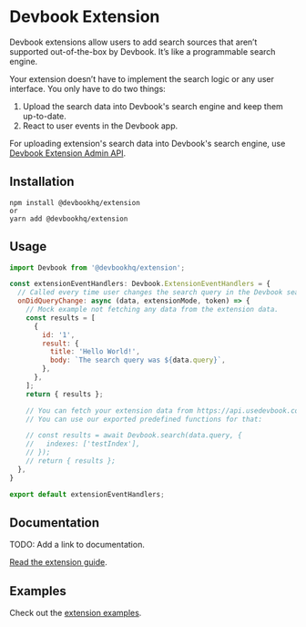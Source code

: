 # Devbook Extension
Devbook extensions allow users to add search sources that aren’t supported out-of-the-box by Devbook. It’s like a programmable search engine.

Your extension doesn’t have to implement the search logic or any user interface. You only have to do two things:
1) Upload the search data into Devbook's search engine and keep them up-to-date.
2) React to user events in the Devbook app.

For uploading extension's search data into Devbook's search engine, use [Devbook Extension Admin API](https://github.com/DevbookHQ/devbook-extension-admin-node).

## Installation
```
npm install @devbookhq/extension
or
yarn add @devbookhq/extension
```

## Usage
```js
import Devbook from '@devbookhq/extension';

const extensionEventHandlers: Devbook.ExtensionEventHandlers = {
  // Called every time user changes the search query in the Devbook search input.
  onDidQueryChange: async (data, extensionMode, token) => {
    // Mock example not fetching any data from the extension data.
    const results = [
      {
        id: '1',
        result: {
          title: 'Hello World!',
          body: `The search query was ${data.query}`,
        },
      },
    ];
    return { results };

    // You can fetch your extension data from https://api.usedevbook.com/v1/extension/:yourExtensionID/entry/query.
    // You can use our exported predefined functions for that:

    // const results = await Devbook.search(data.query, {
    //   indexes: ['testIndex'],
    // });
    // return { results };
  },
}

export default extensionEventHandlers;
```

## Documentation
TODO: Add a link to documentation.

[Read the extension guide](https://docs.google.com/document/d/1XD0LJBnSRSo0CpJCKIi7K7dwSGi-USF6Bu0P-VKyeAo/edit#).

## Examples
Check out the [extension examples](https://github.com/DevbookHQ/devbook-extension-examples).

